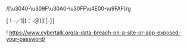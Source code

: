 /[\u3040-\u309F\u30A0-\u30FF\u4E00-\u9FAF]/g

[！-／]|[：-＠]|[［-］]

!
https://www.cybertalk.org/a-data-breach-on-a-site-or-app-exposed-your-password/
